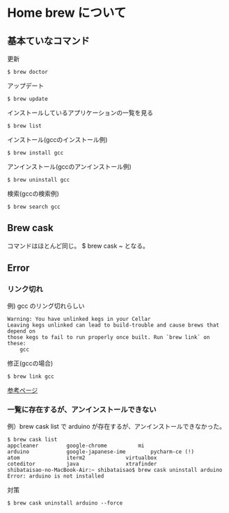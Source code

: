 # Home brew について

## 基本ていなコマンド

更新
```
$ brew doctor
```
アップデート
```
$ brew update
```
インストールしているアプリケーションの一覧を見る
```
$ brew list
```
インストール(gccのインストール例)
```
$ brew install gcc
```
アンインストール(gccのアンインストール例)
```
$ brew uninstall gcc
```
検索(gccの検索例)
```
$ brew search gcc
```


## Brew cask

コマンドはほとんど同じ。
$ brew cask ~ となる。


## Error

### リンク切れ
例) gcc のリング切れらしい
```
Warning: You have unlinked kegs in your Cellar
Leaving kegs unlinked can lead to build-trouble and cause brews that depend on
those kegs to fail to run properly once built. Run `brew link` on these:
    gcc
```
修正(gccの場合)
```
$ brew link gcc
```
[参考ページ](http://qiita.com/fumi_042/items/55be8fb37cc23325b7c2)

### 一覧に存在するが、アンインストールできない
例）brew cask list で arduino が存在するが、アンインストールできなかった。
```
$ brew cask list
appcleaner		   google-chrome	      mi
arduino			   google-japanese-ime	      pycharm-ce (!)
atom			   iterm2		      virtualbox
coteditor		   java			      xtrafinder
shibataisao-no-MacBook-Air:~ shibataisao$ brew cask uninstall arduino
Error: arduino is not installed
```
対策
```
$ brew cask uninstall arduino --force
```
